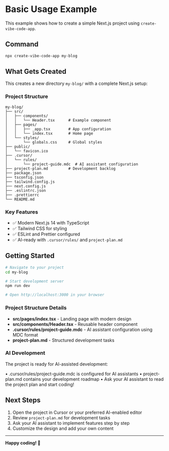# Basic Usage Example

This example shows how to create a simple Next.js project using `create-vibe-code-app`.

## Command

```bash
npx create-vibe-code-app my-blog
```

## What Gets Created

This creates a new directory `my-blog/` with a complete Next.js setup:

### Project Structure
```
my-blog/
├── src/
│   ├── components/
│   │   └── Header.tsx      # Example component
│   ├── pages/
│   │   ├── _app.tsx        # App configuration
│   │   └── index.tsx       # Home page
│   └── styles/
│       └── globals.css     # Global styles
├── public/
│   └── favicon.ico
├── .cursor/
│   └── rules/
│       └── project-guide.mdc  # AI assistant configuration  
├── project-plan.md         # Development backlog
├── package.json
├── tsconfig.json
├── tailwind.config.js
├── next.config.js
├── .eslintrc.json
├── .prettierrc
└── README.md
```

### Key Features
- ✅ Modern Next.js 14 with TypeScript
- ✅ Tailwind CSS for styling  
- ✅ ESLint and Prettier configured
- ✅ AI-ready with `.cursor/rules/` and `project-plan.md`

## Getting Started

```bash
# Navigate to your project
cd my-blog

# Start development server
npm run dev

# Open http://localhost:3000 in your browser
```

### Project Structure Details

- **src/pages/index.tsx** - Landing page with modern design
- **src/components/Header.tsx** - Reusable header component
- **.cursor/rules/project-guide.mdc** - AI assistant configuration using MDC format
- **project-plan.md** - Structured development tasks

### AI Development

The project is ready for AI-assisted development:

• .cursor/rules/project-guide.mdc is configured for AI assistants
• project-plan.md contains your development roadmap
• Ask your AI assistant to read the project plan and start coding!

## Next Steps

1. Open the project in Cursor or your preferred AI-enabled editor
2. Review `project-plan.md` for development tasks
3. Ask your AI assistant to implement features step by step
4. Customize the design and add your own content

---

**Happy coding! 🚀** 